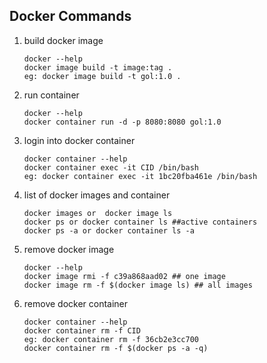 ## Docker Commands 
   1. build docker image 
      ```
      docker --help
      docker image build -t image:tag .
      eg: docker image build -t gol:1.0 .
      ```
   2. run container 
      ```
      docker --help
      docker container run -d -p 8080:8080 gol:1.0 
      ``` 
   3. login into docker container 
      ```
      docker container --help
      docker container exec -it CID /bin/bash
      eg: docker container exec -it 1bc20fba461e /bin/bash
      ``` 
   4. list of docker images and container
      ```
      docker images or  docker image ls
      docker ps or docker container ls ##active containers
      docker ps -a or docker container ls -a
      ```
   5. remove docker image
      ```
      docker --help
      docker image rmi -f c39a868aad02 ## one image 
      docker image rm -f $(docker image ls) ## all images
      ``` 
   6. remove docker container 
      ```
      docker container --help
      docker container rm -f CID
      eg: docker container rm -f 36cb2e3cc700
      docker container rm -f $(docker ps -a -q)
      ``` 

      
